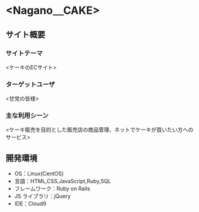 # <Nagano＿CAKE>

## サイト概要

### サイトテーマ

<ケーキのECサイト>

### ターゲットユーザ

<甘党の皆様>

### 主な利用シーン

<ケーキ販売を目的とした販売店の商品管理、ネットでケーキが買いたい方へのサービス>

## 開発環境

- OS：Linux(CentOS)
- 言語：HTML,CSS,JavaScript,Ruby,SQL
- フレームワーク：Ruby on Rails
- JS ライブラリ：jQuery
- IDE：Cloud9
